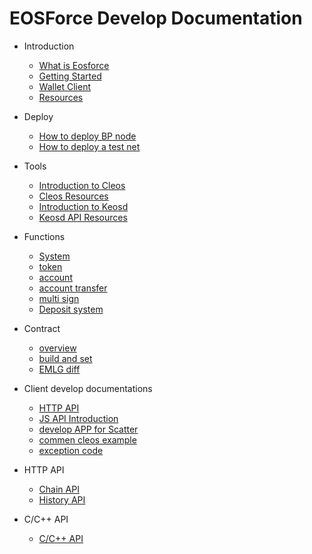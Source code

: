# EOSForce Develop Documentation

- Introduction
    - [What is Eosforce](en-us/what_is_eosforce.md)
    - [Getting Started](en-us/getting_started_eosforce.md)
    - [Wallet Client](en-us/eosforce_wallet_introduction.md)
    - [Resources](en-us/eosforce_res.md)
- Deploy
    - [How to deploy BP node](en-us/eosforce_bp.md)
    - [How to deploy a test net](en-us/eosforce_bios.md)
- Tools
    - [Introduction to Cleos](en-us/eosforce_cleos_introduction.md)
    - [Cleos Resources](en-us/eosforce_cleos_res.md)
    - [Introduction to Keosd](en-us/eosforce_keosd_introduction.md)
    - [Keosd API Resources](en-us/eosforce_keosd_res.md)
- Functions
    - [System](en-us/contract/System/System.md)
    - [token](en-us/contract/eosio.token/token.md)
    - [account](en-us/contract/contract_eosio_bios.md)
    - [account transfer](en-us/eosforce_username_tran.md)
    - [multi sign](en-us/contract/eosio.msig/msig.md)
    - [Deposit system](en-us/eosio.pledge.md)
- Contract
    - [overview](en-us/contract/overview.md)
    - [build and set](en-us/contract/build_and_set.md)
    - [EMLG diff](en-us/contract/eos_diff.md)

- Client develop documentations
    - [HTTP API](en-us/eosforce_http_api_develop.md)
    - [JS API Introduction](en-us/eosjs_api_doc.md) 
    - [develop APP for Scatter](en-us/eosforce_scatter.md) 
    - [commen cleos example](en-us/eosforce_cleos_eg.md)
    - [exception code](en-us/eosforce_exception_code.md)

- HTTP API
    - [Chain API](en-us/eosforce_http_chain_api.md)
    - [History API](en-us/eosforce_http_history_api.md)

- C/C++ API
    - [C/C++ API](https://developers.eos.io/eosio-cpp/reference)
